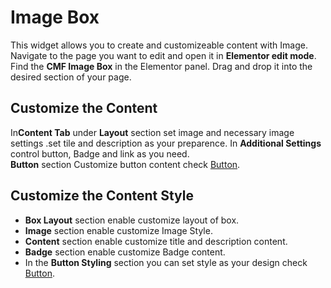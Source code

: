 # Image Box

This widget allows you to create and customizeable content with Image. Navigate to the page you want to edit and open it in **Elementor edit mode**. Find the **CMF Image Box** in the Elementor panel. Drag and drop it into the desired section of your page.

## Customize the Content
In**Content Tab** under **Layout** section set image and necessary image settings .set tile and description as your preparence.
In **Additional Settings** control button, Badge and link as you need.  
**Button** section Customize button content  check [Button](/framework/widgets/general-elements/button).

## Customize the Content Style
- **Box Layout** section enable customize layout of box.
- **Image** section enable customize Image Style.
- **Content** section enable customize title and description content.
- **Badge** section enable customize Badge content.
- In the **Button Styling** section you can set style as your design  check [Button](/framework/widgets/general-elements/button).